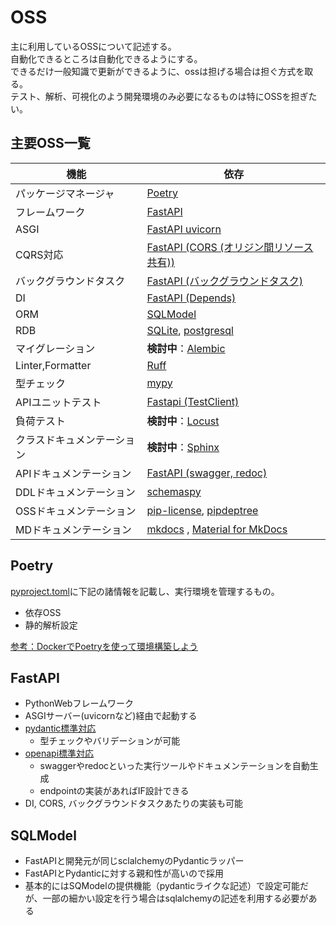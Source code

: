 # OSS
主に利用しているOSSについて記述する。  
自動化できるところは自動化できるようにする。  
できるだけ一般知識で更新ができるように、ossは担げる場合は担ぐ方式を取る。  
テスト、解析、可視化のよう開発環境のみ必要になるものは特にOSSを担ぎたい。  

## 主要OSS一覧
| 機能                       | 依存                                                                                                      |
| -------------------------- | --------------------------------------------------------------------------------------------------------- |
| パッケージマネージャ       | [Poetry](https://python-poetry.org/)                                                                      |
| フレームワーク             | [FastAPI](https://fastapi.tiangolo.com/ja/)                                                               |
| ASGI                       | [FastAPI uvicorn](https://fastapi.tiangolo.com/ja/tutorial/#_1)                                           |
| CQRS対応                   | [FastAPI (CORS (オリジン間リソース共有))](https://fastapi.tiangolo.com/ja/tutorial/cors/#cors)            |
| バックグラウンドタスク     | [FastAPI (バックグラウンドタスク)](https://fastapi.tiangolo.com/ja/tutorial/background-tasks/)            |
| DI                         | [FastAPI (Depends)](https://fastapi.tiangolo.com/ja/tutorial/dependencies/)                               |
| ORM                        | [SQLModel](https://sqlmodel.tiangolo.com/)                                                                |
| RDB                        | [SQLite](https://www.sqlite.org/), [postgresql](https://www.postgresql.org/)                              |
| マイグレーション           | **検討中**：[Alembic](https://alembic.sqlalchemy.org/en/latest/)                                          |
| Linter,Formatter           | [Ruff](https://docs.astral.sh/ruff/)                                                                      |
| 型チェック                 | [mypy](https://mypy.readthedocs.io/en/stable/#)                                                           |
| APIユニットテスト          | [Fastapi (TestClient)](https://fastapi.tiangolo.com/ja/tutorial/testing/)                                 |
| 負荷テスト                 | **検討中**：[Locust](https://locust.io/)                                                                  |
| クラスドキュメンテーション | **検討中**：[Sphinx](https://www.sphinx-doc.org/ja/master/)                                               |
| APIドキュメンテーション    | [FastAPI (swagger, redoc)](https://fastapi.tiangolo.com/ja/features/)                                     |
| DDLドキュメンテーション    | [schemaspy](https://schemaspy.org/)                                                                       |
| OSSドキュメンテーション    | [pip-license](https://pypi.org/project/pip-licenses/), [pipdeptree](https://pypi.org/project/pipdeptree/) |
| MDドキュメンテーション     | [mkdocs](https://www.mkdocs.org/)  , [Material for MkDocs](https://squidfunk.github.io/mkdocs-material/)  |

## Poetry
[pyproject.toml](https://github.com/ShunsukeNONOMURA/webapp-fastapi-master/blob/main/backend/volumes/pyproject.toml)に下記の諸情報を記載し、実行環境を管理するもの。

- 依存OSS
- 静的解析設定

[参考：DockerでPoetryを使って環境構築しよう](https://book.st-hakky.com/hakky/try-poetry-on-docker/)

## FastAPI
- PythonWebフレームワーク
- ASGIサーバー(uvicornなど)経由で起動する
- [pydantic標準対応](https://fastapi.tiangolo.com/ja/python-types/?h=#pydantic)
    - 型チェックやバリデーションが可能
- [openapi標準対応](https://fastapi.tiangolo.com/ja/features/#_3)
    - swaggerやredocといった実行ツールやドキュメンテーションを自動生成
    - endpointの実装があればIF設計できる
- DI, CORS, バックグラウンドタスクあたりの実装も可能

## SQLModel
- FastAPIと開発元が同じsclalchemyのPydanticラッパー
- FastAPIとPydanticに対する親和性が高いので採用
- 基本的にはSQModelの提供機能（pydanticライクな記述）で設定可能だが、一部の細かい設定を行う場合はsqlalchemyの記述を利用する必要がある

